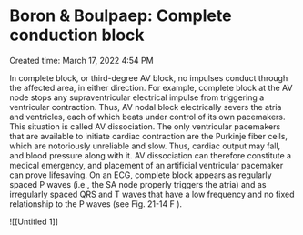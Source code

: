 # Boron & Boulpaep: Complete conduction block

Created time: March 17, 2022 4:54 PM

In complete block, or third-degree AV block, no impulses conduct through the affected area, in either direction. For example, complete block at the AV node stops any supraventricular electrical impulse from triggering a ventricular contraction. Thus, AV nodal block electrically severs the atria and ventricles, each of which beats under control of its own pacemakers. This situation is called AV dissociation. The only ventricular pacemakers that are available to initiate cardiac contraction are the Purkinje fiber cells, which are notoriously unreliable and slow. Thus, cardiac output may fall, and blood pressure along with it. AV dissociation can therefore constitute a medical emergency, and placement of an artificial ventricular pacemaker can prove lifesaving. On an ECG, complete block appears as regularly spaced P waves (i.e., the SA node properly triggers the atria) and as irregularly spaced QRS and T waves that have a low frequency and no fixed relationship to the P waves (see Fig. 21-14 F ).

![[Untitled 1]]